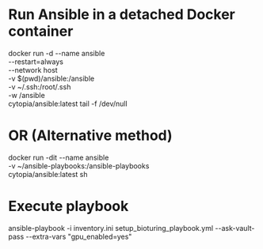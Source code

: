 # Run Ansible in a detached Docker container
docker run -d --name ansible \
  --restart=always \
  --network host \
  -v $(pwd)/ansible:/ansible \
  -v ~/.ssh:/root/.ssh \
  -w /ansible \
  cytopia/ansible:latest tail -f /dev/null

# OR (Alternative method)
docker run -dit --name ansible \
  -v ~/ansible-playbooks:/ansible-playbooks \
  cytopia/ansible:latest sh

# Execute playbook
ansible-playbook -i inventory.ini setup_bioturing_playbook.yml --ask-vault-pass --extra-vars "gpu_enabled=yes"